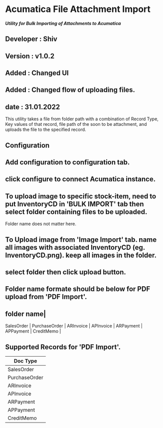 # Acumatica File Attachment Import
##### Utility for Bulk Importing of Attachments to Acumatica

## Developer : Shiv
## Version : v1.0.2
## Added : Changed UI
## Added : Changed flow of uploading files.
## date  : 31.01.2022


This utility takes a file from folder path with a combination of Record Type, Key values of that record, file path of the soon to be attachment, and uploads the file to the specified record.

## Configuration
## Add configuration to configuration tab.
## click configure to connect Acumatica instance.  


## To upload image to specific stock-item, need to put InventoryCD in 'BULK IMPORT' tab then select folder containing files to be uploaded.
Folder name does not matter here.

## To Upload image from 'Image Import' tab. name all images with associated InventoryCD (eg. InventoryCD.png). keep all images in the folder.
## select folder then click upload button.    

## Folder name formate should be below for PDF upload from 'PDF Import'.

folder name|
-------- 
SalesOrder |
PurchaseOrder |
ARInvoice |
APInvoice |
ARPayment |
APPayment |
CreditMemo | 

## Supported Records for 'PDF Import'. 

Doc Type |
-------- |
SalesOrder |
PurchaseOrder |
ARInvoice |
APInvoice |
ARPayment |
APPayment |
CreditMemo |
